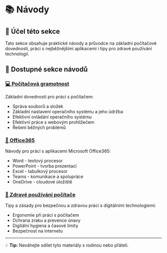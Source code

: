 # 📚 Návody

## 🎯 Účel této sekce

Tato sekce obsahuje praktické návody a průvodce na základní počítačové dovednosti, práci s nejběžnějšími aplikacemi i tipy pro zdravé používání technologií.

## 📖 Dostupné sekce návodů

### [💻 Počítačová gramotnost](pocitacova-gramotnost.md)
Základní dovednosti pro práci s počítačem:
- Správa souborů a složek
- Základní nastavení operačního systému a jeho údržba
- Efektivní ovládání operačního systému
- Efektivní práce s webovým prohlížečem
- Řešení běžných problémů

### [🏢 Office365](office365.md)
Návody pro práci s aplikacemi Microsoft Office365:
- Word - textový procesor
- PowerPoint - tvorba prezentací
- Excel - tabulkový procesor  
- Teams - komunikace a spolupráce
- OneDrive - cloudové úložiště

### [🌱 Zdravé používání počítače](zdrave-pouzivani-pocitace.md)
Tipy a zásady pro bezpečnou a zdravou práci s digitálními technologiemi:
- Ergonomie při práci s počítačem
- Ochrana zraku a prevence únavy
- Digitální hygiena a časové limity
- Bezpečnost na internetu

---

💡 **Tip:** Neváhejte sdílet tyto materiály s rodinou nebo přáteli.
